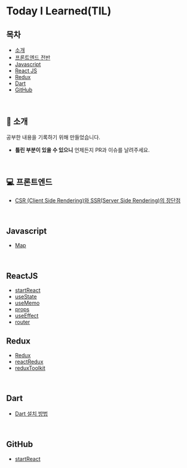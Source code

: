# Today I Learned(TIL)

## 목차

- [소개](#tada-소개)
- [프론트엔드 전반](#computer-프론트엔드)
- [Javascript](#Javascript)
- [React JS](#ReactJS)
- [Redux](#Redux)
- [Dart](#Dart)
- [GitHub](#GitHub)

<br>

## :tada: 소개

공부한 내용을 기록하기 위해 만들었습니다.

- **틀린 부분이 있을 수 있으니** 언제든지 PR과 이슈를 날려주세요.

<br>

## :computer: 프론트엔드

- [CSR (Client Side Rendering)와 SSR(Server Side Rendering)의 장단점](https://github.com/leeseoshim/TIL/frontend/ccs-vs-ssr.md)

<br>

## Javascript

- [Map](https://github.com/leeseoshim/TIL/blob/main/javascript/map.md)

<br>

## ReactJS

- [startReact](https://github.com/leeseoshim/TIL/blob/main/React/startReact.md)
- [useState](https://github.com/leeseoshim/TIL/blob/main/React/useState.md)
- [useMemo](https://github.com/leeseoshim/TIL/blob/main/React/useMemo.md)
- [props](https://github.com/leeseoshim/TIL/blob/main/React/props.md)
- [useEffect](https://github.com/leeseoshim/TIL/blob/main/React/useEffect.md)
- [router](https://github.com/leeseoshim/TIL/blob/main/React/router.md)

## Redux

- [Redux](https://github.com/leeseoshim/TIL/blob/main/Redux/redux.md)
- [reactRedux](https://github.com/leeseoshim/TIL/blob/main/Redux/reactRedux.md)
- [reduxToolkit](https://github.com/leeseoshim/TIL/blob/main/Redux/reduxToolkit.md)

<br/>

## Dart

- [Dart 설치 방법](https://github.com/leeseoshim/TIL/blob/main/Dart/dart.md)

<br/>

## GitHub

- [startReact](https://github.com/leeseoshim/TIL/blob/main/github/ghpage.md)
